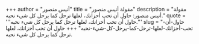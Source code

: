 +++
author = "أنيس منصور"
title = "مقولة أنيس منصور"
description = "مقولة أنيس منصور: حاول أن تحب أحزانك، لعلها ترحل كما يرحل كل شيء نحبه."
quote = '''حاول أن تحب أحزانك، لعلها ترحل كما يرحل كل شيء نحبه.''' 
slug = "حاول-أن-تحب-أحزانك-لعلها-ترحل-كما-يرحل-كل-شيء-نحبه"
+++
حاول أن تحب أحزانك، لعلها ترحل كما يرحل كل شيء نحبه.
